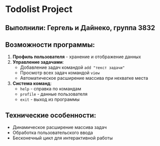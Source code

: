 # Todolist Project

## Выполнили: Гергель и Дайнеко, группа 3832

## Возможности программы:

1. **Профиль пользователя** - хранение и отображение данных
2. **Управление задачами**:
   - Добавление задач командой `add "текст задачи"`
   - Просмотр всех задач командой `view`
   - Автоматическое расширение массива при нехватке места
3. **Система команд**:
   - `help` - справка по командам
   - `profile` - данные пользователя  
   - `exit` - выход из программы

## Технические особенности:
- Динамическое расширение массива задач
- Обработка пользовательского ввода
- Бесконечный цикл для интерактивной работы